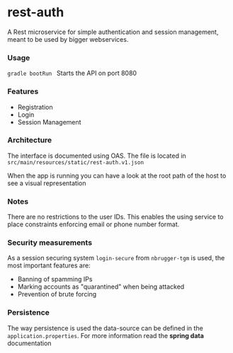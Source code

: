 # rest-auth

A Rest microservice for simple authentication and session management, meant to be used by bigger webservices.

### Usage

`gradle bootRun ` Starts the API on port 8080

### Features

* Registration
* Login
* Session Management

### Architecture

The interface is documented using OAS. The file is located in `src/main/resources/static/rest-auth.v1.json`

When the app is running you can have a look at the root path of the host to see a visual representation 

### Notes

There are no restrictions to the user IDs. This enables the using service to place constraints enforcing email or phone number format.

### Security measurements

As a session securing system `login-secure` from `nbrugger-tgm` is used, the most important features are:

* Banning of spamming IPs
* Marking accounts as "quarantined" when being attacked
* Prevention of brute forcing

### Persistence

The way persistence is used the data-source can be defined in the `application.properties`. For more information read the **spring data** documentation 